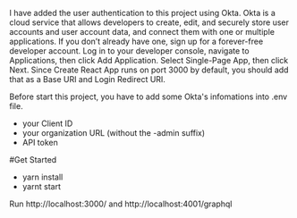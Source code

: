 I have added the user authentication to this project using Okta.
Okta is a cloud service that allows developers to create, edit, and securely store user accounts and user account data, and connect them with one or multiple applications. If you don’t already have one, sign up for a forever-free developer account. Log in to your developer console, navigate to Applications, then click Add Application. Select Single-Page App, then click Next.
Since Create React App runs on port 3000 by default, you should add that as a Base URI and Login Redirect URI.

Before start this project, you have to add some Okta's infomations into .env file.
- your Client ID 
- your organization URL (without the -admin suffix)
- API token

#Get Started
- yarn install
- yarnt start

Run http://localhost:3000/ and http://localhost:4001/graphql
